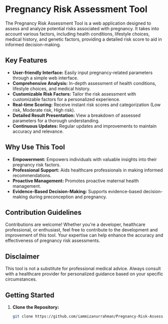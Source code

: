 # Pregnancy Risk Assessment Tool

The Pregnancy Risk Assessment Tool is a web application designed to assess and analyze potential risks associated with pregnancy. It takes into account various factors, including health conditions, lifestyle choices, medical history, and genetic factors, providing a detailed risk score to aid in informed decision-making.

## Key Features

- **User-friendly Interface:** Easily input pregnancy-related parameters through a simple web interface.
- **Comprehensive Analysis:** In-depth assessment of health conditions, lifestyle choices, and medical history.
- **Customizable Risk Factors:** Tailor the risk assessment with customizable factors for a personalized experience.
- **Real-time Scoring:** Receive instant risk scores and categorization (Low risk, Moderate risk, High risk).
- **Detailed Result Presentation:** View a breakdown of assessed parameters for a thorough understanding.
- **Continuous Updates:** Regular updates and improvements to maintain accuracy and relevance.

## Why Use This Tool

- **Empowerment:** Empowers individuals with valuable insights into their pregnancy risk factors.
- **Professional Support:** Aids healthcare professionals in making informed recommendations.
- **Proactive Management:** Promotes proactive maternal health management.
- **Evidence-Based Decision-Making:** Supports evidence-based decision-making during preconception and pregnancy.

## Contribution Guidelines

Contributions are welcome! Whether you're a developer, healthcare professional, or enthusiast, feel free to contribute to the development and improvement of this tool. Your expertise can help enhance the accuracy and effectiveness of pregnancy risk assessments.

## Disclaimer

This tool is not a substitute for professional medical advice. Always consult with a healthcare provider for personalized guidance based on your specific circumstances.

## Getting Started

1. **Clone the Repository:**
   ```bash
   git clone https://github.com/iammizanurrahman/Pregnancy-Risk-Assessment-Tool.git

